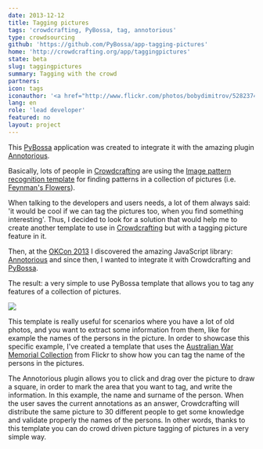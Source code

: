 ```yaml
---
date: 2013-12-12
title: Tagging pictures
tags: 'crowdcrafting, PyBossa, tag, annotorious'
type: crowdsourcing
github: 'https://github.com/PyBossa/app-tagging-pictures'
home: 'http://crowdcrafting.org/app/taggingpictures'
state: beta
slug: taggingpictures
summary: Tagging with the crowd 
partners: 
icon: tags
iconauthor: '<a href="http://www.flickr.com/photos/bobydimitrov/5282374113/">Borislav Dimitrov</a>'
lang: en
role: 'lead developer'
featured: no
layout: project
---
```


This [PyBossa](http://daniellombrana.es/pybossa.html) application was created to integrate it with the amazing plugin [Annotorious](http://annotorious.github.io/).

Basically, lots of people in [Crowdcrafting](http://crowdcrafting.org) are using the [Image pattern recognition template](http://crowdcrafting.org/app/flickrperson/) for
finding patterns in a collection of pictures (i.e. [Feynman's Flowers](http://daniellombrana.es/feynmanflowers.html)).

When talking to the developers and users needs, a lot of them always said: 'it would be cool if we can tag the pictures too, when you find something interesting'. Thus, I 
decided to look for a solution that would help me to create another template to use in [Crowdcrafting](http://crowdcrafting.org) but with a tagging picture feature in it.

Then, at the [OKCon 2013](http://okcon.org/) I discovered the amazing JavaScript library: [Annotorious](http://annotorious.github.io/) and since then, I wanted to integrate it
with Crowdcrafting and [PyBossa](http://daniellombrana.es/pybossa.html).

The result: a very simple to use PyBossa template that allows you to tag any features of a collection of pictures. 

<img class="img-polaroid" src="http://i.imgur.com/RFfU4uT.png"/>

This template is really useful for scenarios where you have a lot of old photos, and you want to extract some information from them, like for example the names of the persons
in the picture. In order to showcase this specific example, I've created a template that uses the [Australian War Memorial Collection](http://www.flickr.com/photos/australian-war-memorial/with/8661409625/) from Flickr to show how you can tag the name of the persons in the pictures.

The Annotorious plugin allows you to click and drag over the picture to draw a square, in order to mark the area that you want to tag, and write the information. In this example,
the name and surname of the person. When the user saves the current annotations as an answer, Crowdcrafting will distribute the same picture to 30 different people to get some knowledge
and validate properly the names of the persons. In other words, thanks to this template you can do crowd driven picture tagging of pictures in a very simple way.
